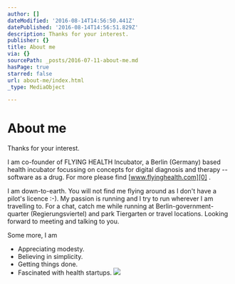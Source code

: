 ```yaml
---
author: []
dateModified: '2016-08-14T14:56:50.441Z'
datePublished: '2016-08-14T14:56:51.829Z'
description: Thanks for your interest.
publisher: {}
title: About me
via: {}
sourcePath: _posts/2016-07-11-about-me.md
hasPage: true
starred: false
url: about-me/index.html
_type: MediaObject

---
```

# About me

Thanks for your interest.

I am co-founder of FLYING HEALTH Incubator, a Berlin (Germany) based health incubator focussing on concepts for digital diagnosis and therapy -- software as a drug. For more please find [www.flyinghealth.com][0] .

I am down-to-earth. You will not find me flying around as I don't have a pilot's licence :-). My passion is running and I try to run wherever I am travelling to. For a chat, catch me while running at Berlin-government-quarter (Regierungsviertel) and park Tiergarten or travel locations. Looking forward to meeting and talking to you.

Some more, I am

* Appreciating modesty.
* Believing in simplicity.
* Getting things done.
* Fascinated with health startups.
![](https://the-grid-user-content.s3-us-west-2.amazonaws.com/87bada6f-30cf-44c9-aa4a-21c4c8043c12.jpg)

[0]: https://flyinghealth.com/ "www.flyinghealth.com"